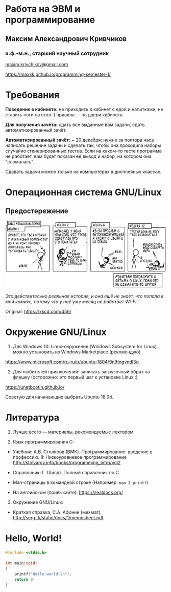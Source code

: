 # Работа на ЭВМ и программирование

## Максим Александрович Кривчиков

### к.ф.-м.н., старший научный сотрудник

maxim.krivchikov@gmail.com

https://maxxk.github.io/programming-semester-1/

# Требования

**Поведение в кабинете:** не приходить в кабинет с едой и напитками, не ставить ноги на стол :) правила — на двери кабинета.

**Для получения зачёта:** сдать все выданные вам задачи, сдать автоматизированный зачёт.

**Автоматизированный зачёт:** ~ 20 декабря; нужно за полтора часа написать решение задачи и сделать так, чтобы она проходила наборы случайно сгенерированных тестов. Если на каком-то тесте программа не работает, вам будет показан её вывод и набор, на котором она "сломалась". 

Сдавать задачи можно только на компьютерах в дисплейных классах. 

# Операционная система GNU/Linux

## Предостережение

![](./cautionary-rus.png)

*Это действительно реальная история, и она ещё не знает, что попала в мой комикс, потому что у неё уже месяц не работает Wi-Fi.*

Original: https://xkcd.com/456/

# Окружение GNU/Linux

1. Для Windows 10: Linux-окружение (Windows Subsystem for Linux) можно установить из Windows Marketplace (рекомендую)

https://www.microsoft.com/ru-ru/p/ubuntu-1804/9n9tngvndl3q

2. Для любителей приключений: записать загрузочный образ на флешку (осторожно: это первый шаг к установке Linux :)

https://unetbootin.github.io/

Советую для начинающих выбрать Ubuntu 18.04.

# Литература

1. Лучше всего — материалы, рекомендуемые лектором.

2. Язык программирования C:

- Учебник: А.В. Столяров (ВМК). Программирование: введение в профессию. II: Низкоуровневое программирование
    http://stolyarov.info/books/programming_intro/vol2

- Справочник: Г. Шилдт. Полный справочник по C.

- Man-страницы в командной строке (Например: `man 2 printf`)

- На английском (привыкайте): https://zealdocs.org/ 

3. Окружение GNU/Linux:

- Краткая справка, С.А. Афонин (мехмат). http://serg.tk/static/docs/1/memosheet.pdf 

# Hello, World!

```c
#include <stdio.h>

int main(void) 
{
    printf("Hello world!\n");
    return 0;
} 
```
